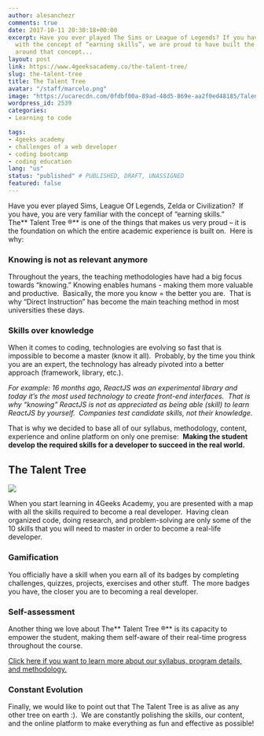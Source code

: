 ```yaml
---
author: alesanchezr
comments: true
date: 2017-10-11 20:30:18+00:00
excerpt: Have you ever played The Sims or League of Legends? If you have, you familiar
  with the concept of “earning skills”, we are proud to have built the entire academy
  around that concept...
layout: post
link: https://www.4geeksacademy.co/the-talent-tree/
slug: the-talent-tree
title: The Talent Tree
avatar: "/staff/marcelo.png"
image: "https://ucarecdn.com/0fdbf00a-89ad-48d5-869e-aa2f0ed48185/Talents_for_Paladins.jpg"
wordpress_id: 2539
categories:
- Learning to code

tags:
- 4geeks academy
- challenges of a web developer
- coding bootcamp
- coding education
lang: "us"
status: "published" # PUBLISHED, DRAFT, UNASSIGNED
featured: false
---
```


Have you ever played Sims, League Of Legends, Zelda or Civilization?  If you have, you are very familiar with the concept of “earning skills.”  The** Talent Tree ®** is one of the things that makes us very proud – it is the foundation on which the entire academic experience is built on.  Here is why:


### **Knowing is not as relevant anymore**


Throughout the years, the teaching methodologies have had a big focus towards “knowing.” Knowing enables humans - making them more valuable and productive.  Basically, the more you know = the better you are.  That is why “Direct Instruction” has become the main teaching method in most universities these days.


### **Skills over knowledge**


When it comes to coding, technologies are evolving so fast that is impossible to become a master (know it all).  Probably, by the time you think you are an expert, the technology has already pivoted into a better approach (framework, library, etc.).

_For example: 16 months ago, ReactJS was an experimental library and today it’s the most used technology to create front-end interfaces.  That is why “knowing” ReactJS is not as appreciated as being able (skill) to learn ReactJS by yourself.  Companies test candidate skills, not their knowledge._

That is why we decided to base all of our syllabus, methodology, content, experience and online platform on only one premise:  **Making the student develop the required skills for a developer to succeed in the real world.**


## **The Talent Tree**


![](https://www.4geeksacademy.co/wp-content/uploads/2017/10/specialties.png)

When you start learning in 4Geeks Academy, you are presented with a map with all the skills required to become a real developer.  Having clean organized code, doing research, and problem-solving are only some of the 10 skills that you will need to master in order to become a real-life developer.


### **Gamification**


You officially have a skill when you earn all of its badges by completing challenges, quizzes, projects, exercises and other stuff.  The more badges you have, the closer you are to becoming a real developer.


### **Self-assessment**


Another thing we love about The** Talent Tree ®** is its capacity to empower the student, making them self-aware of their real-time progress throughout the course.

[Click here if you want to learn more about our syllabus, program details, and methodology.](https://www.4geeksacademy.co/the-program/)


### Constant Evolution


Finally, we would like to point out that The Talent Tree is as alive as any other tree on earth :).  We are constantly polishing the skills, our content, and the online platform to make everything as fun and effective as possible!
